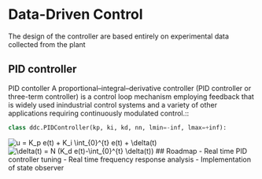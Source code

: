 # Data-Driven Control
The design of the controller are based entirely on experimental data collected from the plant

## PID controller
PID contoller
A proportional–integral–derivative controller (PID controller or three-term controller)
is a control loop mechanism employing feedback that is widely used inindustrial control systems
and a variety of other applications requiring continuously modulated control.::

```python
class ddc.PIDController(kp, ki, kd, nn, lmin=-inf, lmax=+inf):
```
<img src="https://latex.codecogs.com/gif.latex?u&space;=&space;K_p&space;e(t)&space;&plus;&space;K_i&space;\int_{0}^{t}&space;e(t)&space;&plus;&space;\delta(t)" title="u = K_p e(t) + K_i \int_{0}^{t} e(t) + \delta(t)" />
<img src="https://latex.codecogs.com/gif.latex?\delta(t)&space;=&space;N&space;(K_d&space;e(t)-\int_{0}^{t}&space;\delta(t))" title="\delta(t) = N (K_d e(t)-\int_{0}^{t} \delta(t))" />
## Roadmap
- Real time PID controller tuning  
- Real time frequency response analysis  
- Implementation of state observer  
